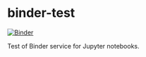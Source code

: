 # binder-test
[![Binder](https://mybinder.org/badge_logo.svg)](https://mybinder.org/v2/gh/kcm117/binder-test/master)


Test of Binder service for Jupyter notebooks.